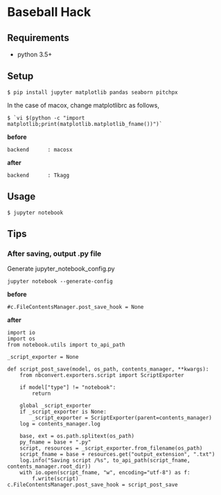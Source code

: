 # Baseball Hack

## Requirements

- python 3.5+

## Setup

```
$ pip install jupyter matplotlib pandas seaborn pitchpx
```

In the case of macox, change matplotlibrc as follows,

```
$ `vi $(python -c "import matplotlib;print(matplotlib.matplotlib_fname())")`
```

**before**

```
backend      : macosx
```

**after**

```
backend      : Tkagg
```

## Usage

```
$ jupyter notebook
```

## Tips

### After saving, output .py file

Generate jupyter_notebook_config.py

```
jupyter notebook --generate-config
```

**before**

```
#c.FileContentsManager.post_save_hook = None
```

**after**

```
import io
import os
from notebook.utils import to_api_path

_script_exporter = None

def script_post_save(model, os_path, contents_manager, **kwargs):
    from nbconvert.exporters.script import ScriptExporter

    if model["type"] != "notebook":
        return

    global _script_exporter
    if _script_exporter is None:
        _script_exporter = ScriptExporter(parent=contents_manager)
    log = contents_manager.log

    base, ext = os.path.splitext(os_path)
    py_fname = base + ".py"
    script, resources = _script_exporter.from_filename(os_path)
    script_fname = base + resources.get("output_extension", ".txt")
    log.info("Saving script /%s", to_api_path(script_fname, contents_manager.root_dir))
    with io.open(script_fname, "w", encoding="utf-8") as f:
        f.write(script)
c.FileContentsManager.post_save_hook = script_post_save
```
